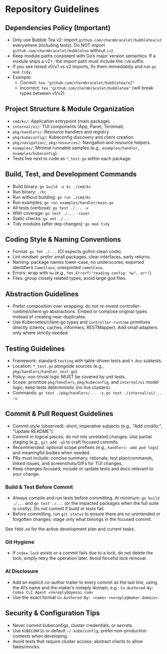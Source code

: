 # Repository Guidelines

## Dependencies Policy (Important)
- Only use Bubble Tea v2: import `github.com/charmbracelet/bubbletea/v2` everywhere (including tests). Do NOT import `github.com/charmbracelet/bubbletea` without `/v2`.
- Keep module paths consistent with Go’s major version semantics. If a module ships a v2+, the import path must include the `/vN` suffix.
- If you see mixed v0/v1 vs v2 imports, fix them immediately and run `go mod tidy`.
- Example:
  - Correct: `tea "github.com/charmbracelet/bubbletea/v2"`
  - Incorrect: `tea "github.com/charmbracelet/bubbletea"` (will break types between v1/v2)

## Project Structure & Module Organization
- `cmd/kc/`: Application entrypoint (main package).
- `internal/ui/`: TUI components (App, Panel, Terminal).
- `pkg/handlers/`: Resource handlers and registry.
- `pkg/kubeconfig/`: Kubeconfig discovery and client creation.
- `pkg/navigation/`, `pkg/resources/`: Navigation and resource helpers.
- `examples/`: Minimal runnable samples (e.g., `examples/handler`, `examples/kubeconfig`).
- Tests live next to code as `*_test.go` within each package.

## Build, Test, and Development Commands
- Build binary: `go build -o kc ./cmd/kc`
- Run binary: `./kc`
- Run without building: `go run ./cmd/kc`
- Run examples: `go run examples/handler/main.go`
- All tests (verbose): `go test ./... -v`
- With coverage: `go test ./... -cover`
- Static checks: `go vet ./...`
- Tidy modules (after dep changes): `go mod tidy`

## Coding Style & Naming Conventions
- Format: `go fmt ./...` (CI expects gofmt-clean code).
- Lint mindset: prefer small packages, clear interfaces, early returns.
- Naming: package names lower-case, no underscores; exported identifiers `CamelCase`, unexported `camelCase`.
- Errors: wrap with `%w` (e.g., `fmt.Errorf("reading config: %w", err)`).
- Files: group closely related types; avoid large god files.

## Abstraction Guidelines
- Prefer composition over wrapping: do not re-invent controller-runtime/client-go abstractions. Embed or compose original types instead of creating near-duplicates.
- Use Kubernetes/client-go types and `controller-runtime` primitives directly (clients, caches, informers, RESTMapper). Add small adapters only where strictly needed.

## Testing Guidelines
- Framework: standard `testing` with table-driven tests and `t.Run` subtests.
- Location: `*_test.go` alongside sources (e.g., `pkg/handlers/handler_test.go`).
- Policy: non-trivial logic MUST be covered by unit tests.
- Scope: prioritize `pkg/handlers`, `pkg/kubeconfig`, and `internal/ui` model logic; keep tests deterministic (no live clusters).
- Commands: `go test ./pkg/handlers/... -v`, `go test ./internal/ui/... -v`.

## Commit & Pull Request Guidelines
- Commit style (observed): short, imperative subjects (e.g., "Add cmd/kc", "Update README").
- Commit in logical pieces; do not mix unrelated changes. Use partial staging (e.g., `git add -p`) to craft focused commits.
- Recommended: optional scope prefixes (e.g., `handlers: add pod logs`) and meaningful bodies when needed.
- PRs must include: concise summary, rationale, test plan/commands, linked issues, and screenshots/GIFs for TUI changes.
- Keep changes focused; include or update tests and docs relevant to your change.

### Build & Test Before Commit
- Always compile and run tests before committing. At minimum: `go build ./...` and `go test ./...` (or the impacted packages when the full suite is costly). Do not commit if build or tests fail.
- Before committing, run `git status` to ensure there are no unintended or forgotten changes; stage only what belongs in the focused commit.

See `TODO.md` for the active development plan and current tasks.

### Git Hygiene
- If `index.lock` exists or a commit fails due to a lock, do not delete the lock; simply retry the operation later. Avoid forceful lock removal.

### AI Disclosure
- Add an explicit co-author trailer to every commit as the last line, using the AI’s name and the maker’s noreply domain, e.g.:
  `Co-Authored-By: Codex CLI Agent <noreply@openai.com>`
- Use the exact format `Co-Authored-By: <name> <noreply@maker-domain>`.

## Security & Configuration Tips
- Never commit kubeconfigs, cluster credentials, or secrets.
- Use `KUBECONFIG` or default `~/.kube/config`; prefer non-production contexts when developing.
- Avoid tests that require cluster access; abstract clients to allow fakes/mocks.
